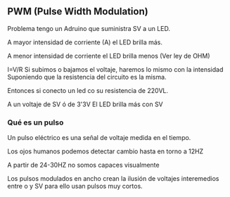 ## PWM (Pulse Width Modulation)

Problema tengo un Adruino que suministra SV a un LED.

A mayor intensidad de corriente (A) el LED brilla más.

A menor intensidad de corriente el LED brilla menos (Ver ley de OHM)

I=V/R Si subimos o bajamos el voltaje, haremos lo mismo con la intensidad 
Suponiendo que la resistencia del circuito es la misma. 

Entonces si conecto un led co su resistencia de 220VL.

A un voltaje de SV ó de 3'3V
El LED brilla más con SV 

### Qué es un pulso

Un pulso eléctrico es una señal de voltaje medida en el tiempo.

Los ojos humanos podemos detectar cambio hasta en torno a 12HZ

A partir de 24-30HZ no somos capaces visualmente

Los pulsos modulados en ancho crean la ilusión de voltajes interemedios entre o y SV para ello usan pulsos muy cortos.

